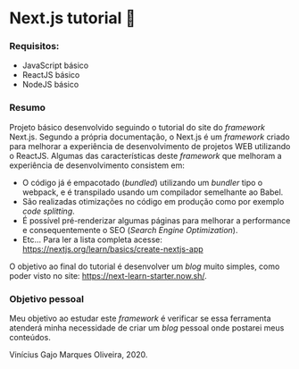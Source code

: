 # Next.js tutorial :tada:

### Requisitos:

* JavaScript básico
* ReactJS básico
* NodeJS básico

### Resumo

Projeto básico desenvolvido seguindo o tutorial do site do *framework* Next.js. 
Segundo a própria documentação, o Next.js é um *framework* criado para melhorar a experiência de desenvolvimento de projetos WEB utilizando o ReactJS.
Algumas das características deste *framework* que melhoram a experiência de desenvolvimento consistem em:

* O código já é empacotado (*bundled*) utilizando um *bundler* tipo o webpack, e é transpilado usando um compilador semelhante ao Babel.
* São realizadas otimizações no código em produção como por exemplo *code splitting*.
* É possível pré-renderizar algumas páginas para melhorar a performance e consequentemente o SEO (*Search Engine Optimization*).
* Etc... Para ler a lista completa acesse: https://nextjs.org/learn/basics/create-nextjs-app

O objetivo ao final do tutorial é desenvolver um *blog* muito simples, como poder visto no site: https://next-learn-starter.now.sh/.

### Objetivo pessoal

Meu objetivo ao estudar este *framework* é verificar se essa ferramenta atenderá minha necessidade de criar um *blog* pessoal onde postarei meus conteúdos.

Vinícius Gajo Marques Oliveira, 2020.